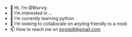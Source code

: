 - 👋 Hi, I’m @Blurviy
- 👀 I’m interested in ...
- 🌱 I’m currently learning python
- 💞️ I’m looking to collaborate on anyting friendly to a noob 
- 📫 How to reach me on jnrgsb6@gmail.com

<!---
Blurviy/Blurviy is a ✨ special ✨ repository because its `README.md` (this file) appears on your GitHub profile.
You can click the Preview link to take a look at your changes.
--->

